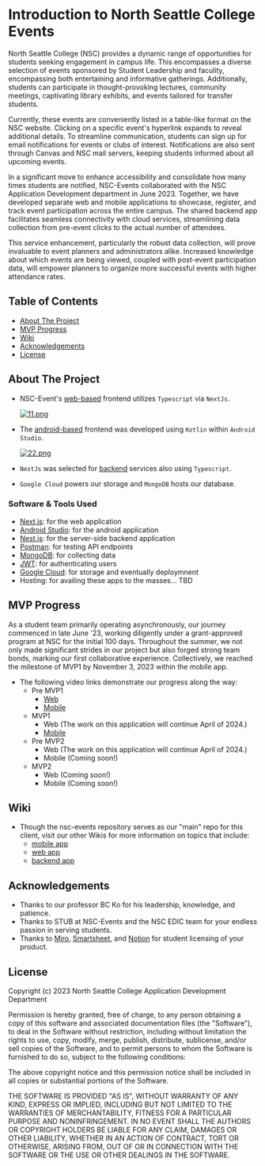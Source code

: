 # Introduction to North Seattle College Events
North Seattle College (NSC) provides a dynamic range of opportunities for students seeking engagement in campus life. This encompasses a diverse selection of events sponsored by Student Leadership and faculity, encompassing both entertaining and informative gatherings. Additionally, students can participate in thought-provoking lectures, community meetings, captivating library exhibits, and events tailored for transfer students.

Currently, these events are conveniently listed in a table-like format on the NSC website. Clicking on a specific event's hyperlink expands to reveal additional details. To streamline communication, students can sign up for email notifications for events or clubs of interest. Notifications are also sent through Canvas and NSC mail servers, keeping students informed about all upcoming events.

In a significant move to enhance accessibility and consolidate how many times students are notified, NSC-Events collaborated with the NSC Application Development department in June 2023. Together, we have developed separate web and mobile applications to showcase, register, and track event participation across the entire campus. The shared backend app facilitates seamless connectivity with cloud services, streamlining data collection from pre-event clicks to the actual number of attendees.

This service enhancement, particularly the robust data collection, will prove invaluable to event planners and administrators alike. Increased knowledge about which events are being viewed, coupled with post-event participation data, will empower planners to organize more successful events with higher attendance rates.
  
## Table of Contents
- [About The Project](#about-the-project)
- [MVP Progress](#mvp-progress)
- [Wiki](#wiki)
- [Acknowledgements](#acknowledgements)
- [License](#license)
 
## About The Project
- NSC-Event's [web-based](https://github.com/SeattleColleges/nsc-events-nextjs) frontend utilizes `Typescript` via `NextJs`.

   [![11.png](https://i.postimg.cc/QCC5CzXf/11.png)](https://postimg.cc/tn07m2n6)

- The [android-based](https://github.com/SeattleColleges/nsc-events-android) frontend was developed using `Kotlin` within `Android Studio`.

  [![22.png](https://i.postimg.cc/hPkX9vD8/22.png)](https://postimg.cc/Wh7pV2Jt)

- `NestJs` was selected for [backend](https://github.com/SeattleColleges/nsc-events-nestjs) services also using `Typescript`. 

- `Google Cloud` powers our storage and `MongoDB` hosts our database.

### Software & Tools Used
- [Next.js](https://nextjs.org/): for the web application
- [Android Studio](https://developer.android.com/studio?gclid=Cj0KCQiAmNeqBhD4ARIsADsYfTekXQtjhqJ8cl8GBV4Lmza-3twj7fpJ6BC73tf5vPeYJYChgA9M3JAaAlGTEALw_wcB&gclsrc=aw.ds): for the android application
- [Nest.js](https://nestjs.com/): for the server-side backend application 
- [Postman](https://www.postman.com/): for testing API endpoints
- [MongoDB](https://www.mongodb.com/): for collecting data
- [JWT](https://jwt.io/): for authenticating users
- [Google Cloud](https://cloud.google.com/gcp?utm_source=google&utm_medium=cpc&utm_campaign=na-US-all-en-dr-bkws-all-all-trial-e-dr-1605212&utm_content=text-ad-none-any-DEV_c-CRE_665735450627-ADGP_Hybrid+%7C+BKWS+-+EXA+%7C+Txt_Google+Cloud-KWID_43700077223807304-kwd-6458750523&utm_term=KW_google%20cloud-ST_google+cloud&gad_source=1&gclid=Cj0KCQiAgqGrBhDtARIsAM5s0_lZss9iNTytw2uZ_WJ8_H0PGVmFvXwkK06n99z0LeosNebnEEVAkI4aAoWCEALw_wcB&gclsrc=aw.ds): for storage and eventually deploymnent
- Hosting: for availing these apps to the masses... TBD
 
## MVP Progress
As a student team primarily operating asynchronously, our journey commenced in late June '23, working diligently under a grant-approved program at NSC for the initial 100 days. Throughout the summer, we not only made significant strides in our project but also forged strong team bonds, marking our first collaborative experience. Collectively, we reached the milestone of MVP1 by November 3, 2023 within the mobile app.
- The following video links demonstrate our progress along the way:
	- Pre MVP1
		- [Web](https://www.youtube.com/watch?v=0t_JNORHuo0) 
		- [Mobile](https://youtu.be/4WY4ZIA2664?feature=shared)
	- MVP1
		- Web (The work on this application will continue April of 2024.)
		- [Mobile](https://www.youtube.com/watch?v=i3xTs-7_xp8)
	- Pre MVP2
		- Web (The work on this application will continue April of 2024.)
		- Mobile (Coming soon!)
	- MVP2
		- Web (Coming soon!)
   		- Mobile (Coming soon!)
 
## Wiki
- Though the nsc-events repository serves as our "main" repo for this client, visit our other Wikis for more information on topics that include:
  - [mobile app](https://github.com/SeattleColleges/nsc-events-android/wiki)
  - [web app](https://github.com/SeattleColleges/nsc-events-nextjs/wiki)
  - [backend app](https://github.com/SeattleColleges/nsc-events-nestjs/wiki)
 
## Acknowledgements
- Thanks to our professor BC Ko for his leadership, knowledge, and patience.
- Thanks to STUB at NSC-Events and the NSC EDIC team for your endless passion in serving students.
- Thanks to [Miro](https://miro.com/app/dashboard/), [Smartsheet](https://www.smartsheet.com/welcome-customers-home), and [Notion](https://www.notion.so/product?utm_source=google&utm_campaign=2075789710&utm_medium=80211061601&utm_content=500427479647&utm_term=notion&targetid=kwd-312974742&gad_source=1&gclid=Cj0KCQiAgqGrBhDtARIsAM5s0_kCuNK8I-F-4u_Mj1ClGopPfB_VlD-Ris4aRIu9ospGViBIqqjhXqYaAgWpEALw_wcB) for student licensing of your product. 
 
## License
Copyright (c) 2023 North Seattle College Application Development Department

Permission is hereby granted, free of charge, to any person obtaining a copy of this software and associated documentation files (the "Software"), to deal in the Software without restriction, including without limitation the rights to use, copy, modify, merge, publish, distribute, sublicense, and/or sell copies of the Software, and to permit persons to whom the Software is furnished to do so, subject to the following conditions:

The above copyright notice and this permission notice shall be included in all copies or substantial portions of the Software.

THE SOFTWARE IS PROVIDED "AS IS", WITHOUT WARRANTY OF ANY KIND, EXPRESS OR IMPLIED, INCLUDING BUT NOT LIMITED TO THE WARRANTIES OF MERCHANTABILITY, FITNESS FOR A PARTICULAR PURPOSE AND NONINFRINGEMENT. IN NO EVENT SHALL THE AUTHORS OR COPYRIGHT HOLDERS BE LIABLE FOR ANY CLAIM, DAMAGES OR OTHER LIABILITY, WHETHER IN AN ACTION OF CONTRACT, TORT OR OTHERWISE, ARISING FROM, OUT OF OR IN CONNECTION WITH THE SOFTWARE OR THE USE OR OTHER DEALINGS IN THE SOFTWARE.
